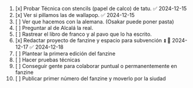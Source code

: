 1. [x] Probar Técnica con stencils (papel de calco) de tatu. ✅ 2024-12-15
2. [x] Ver si pillamos las de wallapop. ✅ 2024-12-15
3. [ ] Ver que hacemos con la alemana. (Osakar puede poner pasta)
4. [ ] Preguntar al de Alcalá la real.
5. [ ] Rastrear el libro de franco y al pavo que lo ha escrito.
6. [x] Redactar proyecto de fanzine y espacio para subvención ⏫ 📅 2024-12-17 ✅ 2024-12-18
7. [ ] Plantear la primera edición del fanzine
8. [ ] Hacer pruebas técnicas
9. [ ] Conseguir gente para colaborar puntual o permanentemente en fanzine
10. [ ] Publicar primer número del fanzine y moverlo por la siudad
